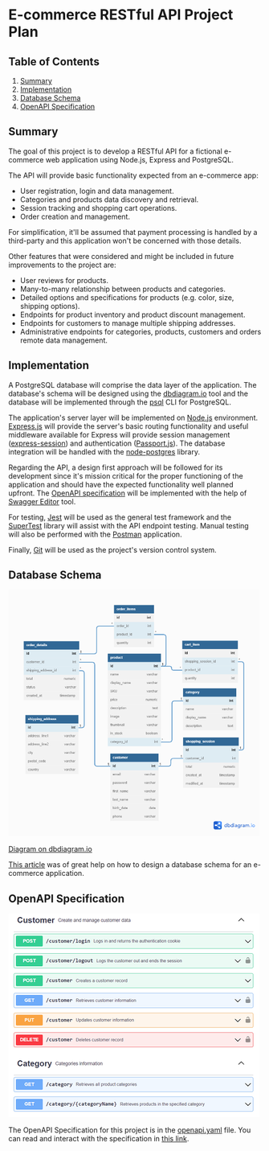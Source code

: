 # E-commerce RESTful API Project Plan

## Table of Contents
1. [Summary](#summary)
2. [Implementation](#implementation)
3. [Database Schema](#database-schema)
4. [OpenAPI Specification](#openapi-specification)

## Summary

The goal of this project is to develop a RESTful API for a fictional e-commerce web application using Node.js, Express and PostgreSQL.

The API will provide basic functionality expected from an e-commerce app: 

- User registration, login and data management.
- Categories and products data discovery and retrieval.
- Session tracking and shopping cart operations.
- Order creation and management.

For simplification, it'll be assumed that payment processing is handled by a third-party and this application won't be concerned with those details.

Other features that were considered and might be included in future improvements to the project are:

- User reviews for products.
- Many-to-many relationship between products and categories.
- Detailed options and specifications for products (e.g. color, size, shipping options).
- Endpoints for product inventory and product discount management.
- Endpoints for customers to manage multiple shipping addresses.
- Administrative endpoints for categories, products, customers and orders remote data management.

## Implementation

A PostgreSQL database will comprise the data layer of the application. The database's schema will be designed using the [dbdiagram.io](https://dbdiagram.io/d) tool and the database will be implemented through the [psql](https://www.postgresql.org/docs/current/app-psql.html) CLI for PostgreSQL.

The application's server layer will be implemented on [Node.js](https://nodejs.org/en/) environment. [Express.js](https://expressjs.com/) will provide the server's basic routing functionality and useful middleware available for Express will provide session management ([express-session](https://expressjs.com/en/resources/middleware/session.html)) and authentication ([Passport.js](http://www.passportjs.org/)). The database integration will be handled with the [node-postgres](https://node-postgres.com/) library.

Regarding the API, a design first approach will be followed for its development since it's mission critical for the proper functioning of the application and should have the expected functionality well planned upfront. The [OpenAPI specification](https://github.com/OAI/OpenAPI-Specification/blob/main/versions/3.1.0.md) will be implemented with the help of [Swagger Editor](https://editor.swagger.io/) tool.

For testing, [Jest](https://jestjs.io/) will be used as the general test framework and the [SuperTest](https://github.com/visionmedia/supertest) library will assist with the API endpoint testing. Manual testing will also be performed with the [Postman](https://www.postman.com/) application.

Finally, [Git](https://git-scm.com/) will be used as the project's version control system.

## Database Schema

<img src="./database/database-schema.png" alt="Database schema" width=500px height=490px />

[Diagram on dbdiagram.io](https://dbdiagram.io/d/62bdd5c669be0b672c77022f)

[This article](https://fabric.inc/blog/ecommerce-database-design-example/) was of great help on how to design a database schema for an e-commerce application.

## OpenAPI Specification

<img src="./api-specification/openapi-spec-preview.png" alt="OpenAPI Specification preview" width=500px height=405px />

The OpenAPI Specification for this project is in the [openapi.yaml](./api-specification/openapi.yaml) file. You can read and interact with the specification in [this link](https://ecommerce-api-pdafr.herokuapp.com/api/docs/).







